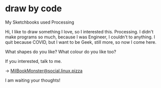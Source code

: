 # draw by code
My Sketchbooks used Processing

Hi,
I like to draw something I love, so I interested this. Processing.
I didn't make programs so much, because I was Engineer, I couldn't to anything.
I quit because COVID, but I want to be Geek, still more, so now I come here.

What shapes do you like?
What colour do you like too?

If you interested, talk to me.

-> MilBookMonster@social.linux.pizza

I am waiting your thoughts!
